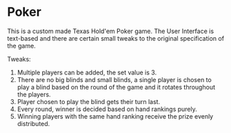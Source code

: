 # Poker
This is a custom made Texas Hold'em Poker game. The User Interface is text-based and there are certain small tweaks to the original specification of the game.

Tweaks:
1. Multiple players can be added, the set value is 3.
2. There are no big blinds and small blinds, a single player is chosen to play a blind based
   on the round of the game and it rotates throughout the players.
3. Player chosen to play the blind gets their turn last.
4. Every round, winner is decided based on hand rankings purely.
5. Winning players with the same hand ranking receive the prize evenly distributed.
